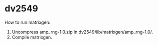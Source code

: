 dv2549
======
How to run matrixgen:
1. Uncompress amp_rng-1.0.zip in dv2549/lib/matrixgen/amp_rng-1.0/.
2. Compile matrixgen.